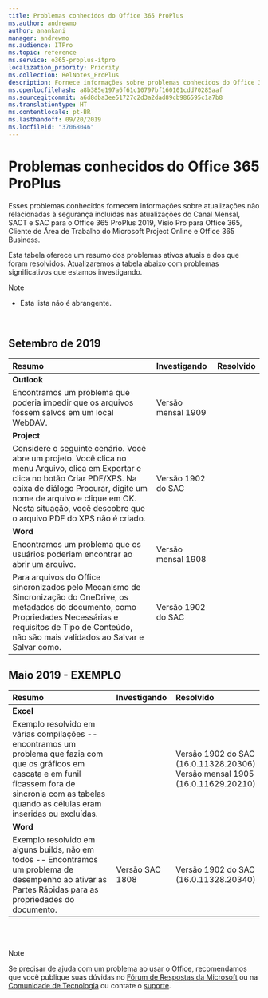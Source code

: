 ```yaml
---
title: Problemas conhecidos do Office 365 ProPlus
ms.author: andrewmo
author: anankani
manager: andrewmo
ms.audience: ITPro
ms.topic: reference
ms.service: o365-proplus-itpro
localization_priority: Priority
ms.collection: RelNotes_ProPlus
description: Fornece informações sobre problemas conhecidos do Office 365 ProPlus
ms.openlocfilehash: a8b385e197a6f61c10797bf160101cdd70285aaf
ms.sourcegitcommit: a6d8dba3ee51727c2d3a2dad89cb986595c1a7b8
ms.translationtype: HT
ms.contentlocale: pt-BR
ms.lasthandoff: 09/20/2019
ms.locfileid: "37068046"
---
```

# <a name="office-365-proplus-known-issues"></a>Problemas conhecidos do Office 365 ProPlus

Esses problemas conhecidos fornecem informações sobre atualizações não relacionadas à segurança incluídas nas atualizações do Canal Mensal, SACT e SAC para o Office 365 ProPlus 2019, Visio Pro para Office 365, Cliente de Área de Trabalho do Microsoft Project Online e Office 365 Business.

Esta tabela oferece um resumo dos problemas ativos atuais e dos que foram resolvidos.  Atualizaremos a tabela abaixo com problemas significativos que estamos investigando.

 > [!NOTE]
 >- Esta lista não é abrangente.

<br>

## <a name="september-2019"></a>Setembro de 2019

|Resumo|Investigando|Resolvido|
|:-------------------------------------------------------------------------------------|:-----|:-----|
|**Outlook**
Encontramos um problema que poderia impedir que os arquivos fossem salvos em um local WebDAV.|Versão mensal 1909||
|**Project**
Considere o seguinte cenário. Você abre um projeto. Você clica no menu Arquivo, clica em Exportar e clica no botão Criar PDF/XPS. Na caixa de diálogo Procurar, digite um nome de arquivo e clique em OK. Nesta situação, você descobre que o arquivo PDF do XPS não é criado. |Versão 1902 do SAC||
|**Word**
Encontramos um problema que os usuários poderiam encontrar ao abrir um arquivo.|Versão mensal 1908||
Para arquivos do Office sincronizados pelo Mecanismo de Sincronização do OneDrive, os metadados do documento, como Propriedades Necessárias e requisitos de Tipo de Conteúdo, não são mais validados ao Salvar e Salvar como.|Versão 1902 do SAC||

## <a name="may-2019---sample"></a>Maio 2019 - EXEMPLO

|Resumo|Investigando|Resolvido|
|:-------------------------------------------------------------------------------------|:-----|:-----|
|**Excel**
Exemplo resolvido em várias compilações -- encontramos um problema que fazia com que os gráficos em cascata e em funil ficassem fora de sincronia com as tabelas quando as células eram inseridas ou excluídas.||Versão 1902 do SAC <br> (16.0.11328.20306) <br> Versão mensal 1905 <br> (16.0.11629.20210)|
|**Word**
Exemplo resolvido em alguns builds, não em todos -- Encontramos um problema de desempenho ao ativar as Partes Rápidas para as propriedades do documento.|Versão SAC 1808|Versão 1902 do SAC <br> (16.0.11328.20340)|

<br>
<br>

> [!NOTE]
> Se precisar de ajuda com um problema ao usar o Office, recomendamos que você publique suas dúvidas no [Fórum de Respostas da Microsoft](https://answers.microsoft.com/) ou na [Comunidade de Tecnologia](https://techcommunity.microsoft.com/) ou contate o [suporte](https://support.microsoft.com/contactus).
